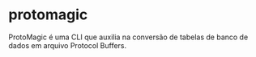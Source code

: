# protomagic
ProtoMagic é uma CLI que auxilia na conversão de tabelas de banco de dados em arquivo Protocol Buffers.
